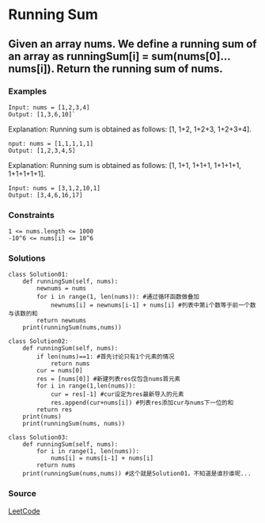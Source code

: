 # Running Sum 
## Given an array nums. We define a running sum of an array as runningSum[i] = sum(nums[0]…nums[i]). Return the running sum of nums.
### Examples
```
Input: nums = [1,2,3,4] 
Output: [1,3,6,10]`
```
Explanation: Running sum is obtained as follows: [1, 1+2, 1+2+3, 1+2+3+4].

```
nput: nums = [1,1,1,1,1]
Output: [1,2,3,4,5]
```
Explanation: Running sum is obtained as follows: [1, 1+1, 1+1+1, 1+1+1+1, 1+1+1+1+1].

```
Input: nums = [3,1,2,10,1]
Output: [3,4,6,16,17]
```

### Constraints
```
1 <= nums.length <= 1000
-10^6 <= nums[i] <= 10^6
```

### Solutions
```
class Solution01:
    def runningSum(self, nums):
        newnums = nums
        for i in range(1, len(nums)): #通过循环函数做叠加
            newnums[i] = newnums[i-1] + nums[i] #列表中第i个数等于前一个数与该数的和
        return newnums
    print(runningSum(nums,nums))
```

```
class Solution02:
    def runningSum(self, nums):
        if len(nums)==1: #首先讨论只有1个元素的情况
            return nums 
        cur = nums[0]
        res = [nums[0]] #新建列表res仅包含nums首元素
        for i in range(1,len(nums)):
            cur = res[-1] #cur设定为res最新导入的元素
            res.append(cur+nums[i]) #列表res添加cur与nums下一位的和
        return res
    print(nums)
    print(runningSum(nums, nums))
```

```
class Solution03:
    def runningSum(self, nums):
        for i in range(1, len(nums)):
            nums[i] = nums[i-1] + nums[i]
        return nums
    print(runningSum(nums,nums)) #这个就是Solution01，不知道是谁抄谁呢...
```

### Source
[LeetCode](https://leetcode-cn.com/)
